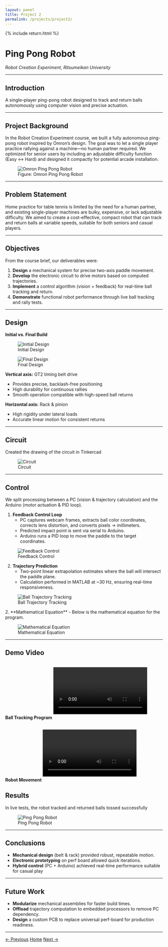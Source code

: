 ```yaml
---
layout: panel
title: Project 2
permalink: /projects/project2/
---
```


{% include return.html %}

# Ping Pong Robot  
*Robot Creation Experiment, Ritsumeikan University*

<hr/>

## Introduction  
A single–player ping-pong robot designed to track and return balls autonomously using computer vision and precise actuation.

<hr/>

## Project Background  
In the Robot Creation Experiment course, we built a fully autonomous ping-pong robot inspired by Omron’s design. The goal was to let a single player practice rallying against a machine—no human partner required. We optimized for senior users by including an adjustable difficulty function (Easy ↔ Hard) and designed it compactly for potential arcade installation.

<figure>
  <img src="{{ '/assets/c1010.jpg' | relative_url }}" alt="Omron Ping Pong Robot" />
  <figcaption>Figure: Omron Ping Pong Robot</figcaption>
</figure>

<hr/>

## Problem Statement  
Home practice for table tennis is limited by the need for a human partner, and existing single-player machines are bulky, expensive, or lack adjustable difficulty. We aimed to create a cost-effective, compact robot that can track and return balls at variable speeds, suitable for both seniors and casual players.

<hr/>

## Objectives  
From the course brief, our deliverables were:  
1. **Design** a mechanical system for precise two-axis paddle movement.  
2. **Develop** the electronic circuit to drive motors based on computed trajectories.  
3. **Implement** a control algorithm (vision + feedback) for real-time ball tracking and return.  
4. **Demonstrate** functional robot performance through live ball tracking and rally tests.
   
<hr/>

## Design  

**Initial vs. Final Build**  
<figure>
  <img src="{{ '/assets/Picture11.jpg' | relative_url }}" alt="Initial Design" />
  <figcaption>Initial Design</figcaption>
</figure>
  <figure>
  <img src="{{ '/assets/Picture12.jpg' | relative_url }}" alt="FInal Design" />
  <figcaption>Final Design</figcaption>
</figure>

**Vertical axis:** GT2 timing belt drive  
- Provides precise, backlash-free positioning  
- High durability for continuous rallies  
- Smooth operation compatible with high-speed ball returns  

**Horizontal axis:** Rack & pinion  
- High rigidity under lateral loads  
- Accurate linear motion for consistent returns
  
<hr/>

## Circuit
Created the drawing of the circuit in Tinkercad
<figure>
  <img src="{{ '/assets/Picture14.jpg' | relative_url }}" alt="Circuit" />
  <figcaption>Circuit</figcaption>
</figure>

<hr/>

## Control  
We split processing between a PC (vision & trajectory calculation) and the Arduino (motor actuation & PID loop).  

1. **Feedback Control Loop**  
   - PC captures webcam frames, extracts ball color coordinates, corrects lens distortion, and converts pixels → millimeters.  
   - Predicted impact point is sent via serial to Arduino.  
   - Arduino runs a PID loop to move the paddle to the target coordinates.
     
<figure>
  <img src="{{ '/assets/abc.png' | relative_url }}" alt="Feedback Control" />
  <figcaption>Feedback Control</figcaption>
</figure>

2. **Trajectory Prediction**  
   - Two-point linear extrapolation estimates where the ball will intersect the paddle plane.  
   - Calculation performed in MATLAB at ~30 Hz, ensuring real-time responsiveness. 
  <figure>
  <img src="{{ '/assets/cde.png' | relative_url }}" alt="Ball Trajectory Tracking" />
  <figcaption>Ball Trajectory Tracking</figcaption>
</figure>
2. **Mathematical Equation**  
   - Below is the mathematical equation for the program.  
  <figure>
  <img src="{{ '/assets/wasd.png' | relative_url }}" alt="Mathematical Equation" />
  <figcaption>Mathematical Equation</figcaption>
</figure>

<hr/>

## Demo Video  

**Ball Tracking Program**
<video controls style="max-width:100%;margin:1rem 0;">
  <source src="{{ '/assets/Media3.mp4' | relative_url }}" type="video/mp4">
  Your browser does not support the video tag.
</video>

**Robot Movement**
<video controls style="max-width:100%;margin:1rem 0;">
  <source src="{{ '/assets/Media2.mp4' | relative_url }}" type="video/mp4">
  Your browser does not support the video tag.
</video>
## Results  
In live tests, the robot tracked and returned balls tossed successfully
<figure>
  <img src="{{ '/assets/Picture13.jpg' | relative_url }}" alt="Ping Pong Robot" />
  <figcaption>Ping Pong Robot</figcaption>
</figure>

<hr/>

## Conclusions  
- **Mechanical design** (belt & rack) provided robust, repeatable motion.  
- **Electronic prototyping** on perf board allowed quick iterations.  
- **Hybrid control** (PC + Arduino) achieved real-time performance suitable for casual play

<hr/>

## Future Work  
- **Modularize** mechanical assemblies for faster build times.  
- **Offload** trajectory computation to embedded processors to remove PC dependency.  
- **Design** a custom PCB to replace universal perf-board for production readiness.

<hr/>

<footer class="project-footer">
  <a href="/projects/project1/" class="btn btn-prev">← Previous</a>
  <a href="/"                   class="btn btn-home">Home</a>
  <a href="/projects/project3/" class="btn btn-next">Next →</a>
</footer>
